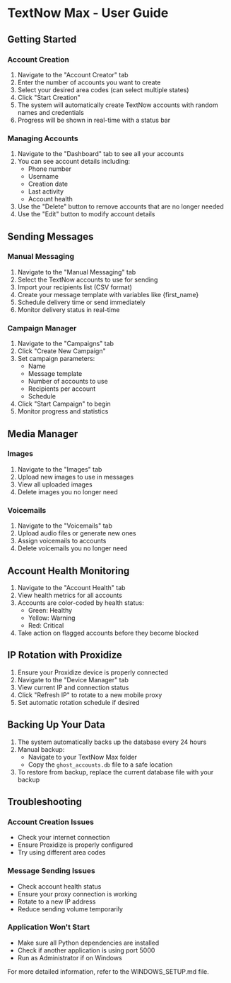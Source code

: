 # TextNow Max - User Guide

## Getting Started

### Account Creation
1. Navigate to the "Account Creator" tab
2. Enter the number of accounts you want to create
3. Select your desired area codes (can select multiple states)
4. Click "Start Creation"
5. The system will automatically create TextNow accounts with random names and credentials
6. Progress will be shown in real-time with a status bar

### Managing Accounts
1. Navigate to the "Dashboard" tab to see all your accounts
2. You can see account details including:
   - Phone number
   - Username
   - Creation date
   - Last activity
   - Account health
3. Use the "Delete" button to remove accounts that are no longer needed
4. Use the "Edit" button to modify account details

## Sending Messages

### Manual Messaging
1. Navigate to the "Manual Messaging" tab
2. Select the TextNow accounts to use for sending
3. Import your recipients list (CSV format)
4. Create your message template with variables like {first_name}
5. Schedule delivery time or send immediately
6. Monitor delivery status in real-time

### Campaign Manager
1. Navigate to the "Campaigns" tab
2. Click "Create New Campaign"
3. Set campaign parameters:
   - Name
   - Message template
   - Number of accounts to use
   - Recipients per account
   - Schedule
4. Click "Start Campaign" to begin
5. Monitor progress and statistics

## Media Manager

### Images
1. Navigate to the "Images" tab
2. Upload new images to use in messages
3. View all uploaded images
4. Delete images you no longer need

### Voicemails
1. Navigate to the "Voicemails" tab
2. Upload audio files or generate new ones
3. Assign voicemails to accounts
4. Delete voicemails you no longer need

## Account Health Monitoring

1. Navigate to the "Account Health" tab
2. View health metrics for all accounts
3. Accounts are color-coded by health status:
   - Green: Healthy
   - Yellow: Warning
   - Red: Critical
4. Take action on flagged accounts before they become blocked

## IP Rotation with Proxidize

1. Ensure your Proxidize device is properly connected
2. Navigate to the "Device Manager" tab
3. View current IP and connection status
4. Click "Refresh IP" to rotate to a new mobile proxy
5. Set automatic rotation schedule if desired

## Backing Up Your Data

1. The system automatically backs up the database every 24 hours
2. Manual backup:
   - Navigate to your TextNow Max folder
   - Copy the `ghost_accounts.db` file to a safe location
3. To restore from backup, replace the current database file with your backup

## Troubleshooting

### Account Creation Issues
- Check your internet connection
- Ensure Proxidize is properly configured
- Try using different area codes

### Message Sending Issues
- Check account health status
- Ensure your proxy connection is working
- Rotate to a new IP address
- Reduce sending volume temporarily

### Application Won't Start
- Make sure all Python dependencies are installed
- Check if another application is using port 5000
- Run as Administrator if on Windows

For more detailed information, refer to the WINDOWS_SETUP.md file.